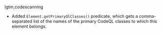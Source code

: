lgtm,codescanning
* Added `Element.getPrimaryQlClasses()` predicate, which gets a comma-separated list of the names of the primary CodeQL classes to which this element belongs.
